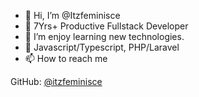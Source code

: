 - 👋 Hi, I’m @Itzfeminisce
- 👀 7Yrs+ Productive Fullstack Developer
- 🌱 I’m enjoy learning new technologies. 
- 💞️ Javascript/Typescript, PHP/Laravel
- 📫 How to reach me  

GitHub: <a href="https://github.com/itzfeminisce">@itzfeminisce</a>

<!--
Itzfeminisce/Itzfeminisce is a ✨ special ✨ repository because its `README.md` (this file) appears his GitHub profile.
-->

